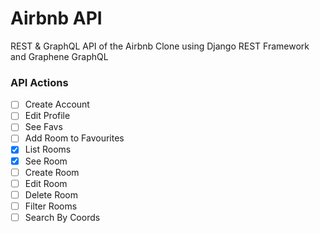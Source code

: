 # Airbnb API

REST & GraphQL API of the Airbnb Clone using Django REST Framework and Graphene GraphQL

### API Actions

- [ ] Create Account
- [ ] Edit Profile
- [ ] See Favs
- [ ] Add Room to Favourites
- [x] List Rooms
- [x] See Room
- [ ] Create Room
- [ ] Edit Room
- [ ] Delete Room
- [ ] Filter Rooms
- [ ] Search By Coords
